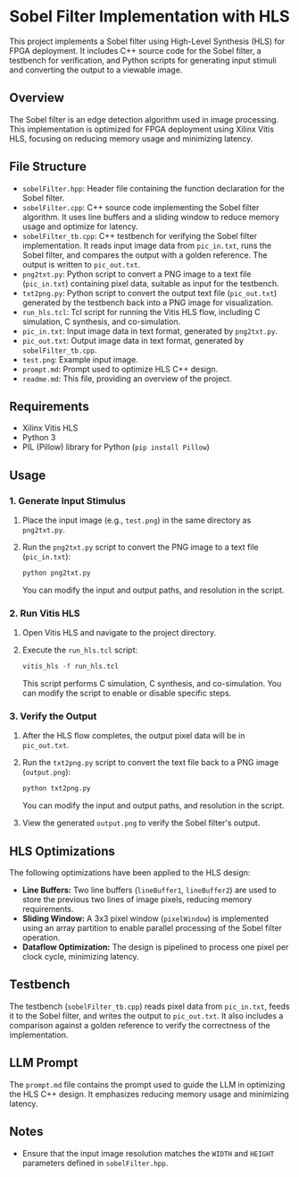 # Sobel Filter Implementation with HLS

This project implements a Sobel filter using High-Level Synthesis (HLS) for FPGA deployment. It includes C++ source code for the Sobel filter, a testbench for verification, and Python scripts for generating input stimuli and converting the output to a viewable image.

## Overview

The Sobel filter is an edge detection algorithm used in image processing. This implementation is optimized for FPGA deployment using Xilinx Vitis HLS, focusing on reducing memory usage and minimizing latency.

## File Structure

*   `sobelFilter.hpp`: Header file containing the function declaration for the Sobel filter.
*   `sobelFilter.cpp`: C++ source code implementing the Sobel filter algorithm. It uses line buffers and a sliding window to reduce memory usage and optimize for latency.
*   `sobelFilter_tb.cpp`: C++ testbench for verifying the Sobel filter implementation. It reads input image data from `pic_in.txt`, runs the Sobel filter, and compares the output with a golden reference. The output is written to `pic_out.txt`.
*   `png2txt.py`: Python script to convert a PNG image to a text file (`pic_in.txt`) containing pixel data, suitable as input for the testbench.
*   `txt2png.py`: Python script to convert the output text file (`pic_out.txt`) generated by the testbench back into a PNG image for visualization.
*   `run_hls.tcl`: Tcl script for running the Vitis HLS flow, including C simulation, C synthesis, and co-simulation.
*   `pic_in.txt`: Input image data in text format, generated by `png2txt.py`.
*   `pic_out.txt`: Output image data in text format, generated by `sobelFilter_tb.cpp`.
*   `test.png`: Example input image.
*   `prompt.md`: Prompt used to optimize HLS C++ design.
*   `readme.md`: This file, providing an overview of the project.

## Requirements

*   Xilinx Vitis HLS
*   Python 3
*   PIL (Pillow) library for Python (`pip install Pillow`)

## Usage

### 1. Generate Input Stimulus

1.  Place the input image (e.g., `test.png`) in the same directory as `png2txt.py`.
2.  Run the `png2txt.py` script to convert the PNG image to a text file (`pic_in.txt`):

    ```bash
    python png2txt.py
    ```

    You can modify the input and output paths, and resolution in the script.

### 2. Run Vitis HLS

1.  Open Vitis HLS and navigate to the project directory.
2.  Execute the `run_hls.tcl` script:

    ```tcl
    vitis_hls -f run_hls.tcl
    ```

    This script performs C simulation, C synthesis, and co-simulation. You can modify the script to enable or disable specific steps.

### 3. Verify the Output

1.  After the HLS flow completes, the output pixel data will be in `pic_out.txt`.
2.  Run the `txt2png.py` script to convert the text file back to a PNG image (`output.png`):

    ```bash
    python txt2png.py
    ```

    You can modify the input and output paths, and resolution in the script.

3.  View the generated `output.png` to verify the Sobel filter's output.

## HLS Optimizations

The following optimizations have been applied to the HLS design:

*   **Line Buffers:** Two line buffers (`lineBuffer1`, `lineBuffer2`) are used to store the previous two lines of image pixels, reducing memory requirements.
*   **Sliding Window:** A 3x3 pixel window (`pixelWindow`) is implemented using an array partition to enable parallel processing of the Sobel filter operation.
*   **Dataflow Optimization:** The design is pipelined to process one pixel per clock cycle, minimizing latency.

## Testbench

The testbench (`sobelFilter_tb.cpp`) reads pixel data from `pic_in.txt`, feeds it to the Sobel filter, and writes the output to `pic_out.txt`. It also includes a comparison against a golden reference to verify the correctness of the implementation.

## LLM Prompt

The `prompt.md` file contains the prompt used to guide the LLM in optimizing the HLS C++ design. It emphasizes reducing memory usage and minimizing latency.

## Notes

*   Ensure that the input image resolution matches the `WIDTH` and `HEIGHT` parameters defined in `sobelFilter.hpp`.
